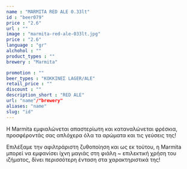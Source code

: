 ```yaml
---
name : "MARMITA RED ALE 0.33lt"
id : "beer079"
price : "2.6"
url : ""
image : "marmita-red-ale-033lt.jpg"
price : "2.6"
language : "gr"
alchohol : ""
product_types : ""
brewery : "Marmita"

promotion : ""
beer_types : "ΚΟΚΚΙΝΕΣ LAGER/ALE"
retail_price : ""
discount : ""
description_short : "RED ALE"
url: "name"/"brewery"
aliases: "name"
slug: "id"
---
```


Η Marmita εμφιαλώνεται απαστερίωτη και καταναλώνεται φρέσκια, προσφέροντάς σας απλόχερα όλα τα αρώματα και τις γεύσεις της! 

Επιλέξαμε την αφιλτράριστη ζυθοποίηση και ως εκ τούτου, η Marmita μπορεί να εμφανίσει ίχνη μαγιάς στη φιάλη ~ επιλεκτική χρήση του ιζήματος, δίνει περισσότερη ένταση στα χαρακτηριστικά της!